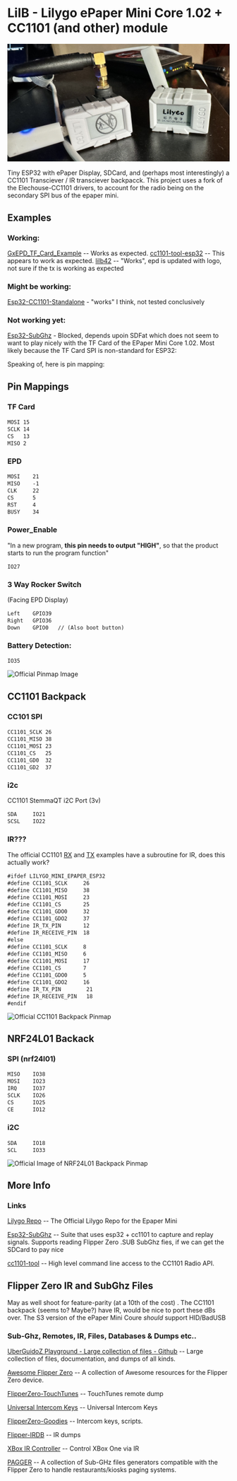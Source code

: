  # LilB - Lilygo ePaper Mini Core 1.02 + CC1101 (and other) module

![twin Bees](./docs/IMG_0131.jpg)

Tiny ESP32 with ePaper Display, SDCard, and (perhaps most interestingly) a CC1101 Transciever / IR transciever backpacck. This project 
uses a fork of the Elechouse-CC1101 drivers, to account for the radio being on the secondary SPI bus of the epaper mini.

## Examples

### Working:

[GxEPD_TF_Card_Example](./src/GxEPD_TF_Card_Example/) -- Works as expected.
[cc1101-tool-esp32](./src/cc1101-tool-esp32/)  -- This appears to work as expected. 
[lilb42](./src/lilb42/) -- "Works", epd is updated with logo, not sure if the tx is working as expected

### Might be working:

[Esp32-CC1101-Standalone](./src/Esp32-CC1101-Standalone/) - "works" I think, not tested conclusively

### Not working yet:

[Esp32-SubGhz](./src/Esp32-SubGhz/) - Blocked, depends upoin SDFat which does not seem to want to play nicely with the TF Card of the EPaper Mini Core 1.02. Most likely because the TF Card SPI is non-standard for ESP32:

Speaking of, here is pin mapping:

## Pin Mappings
### TF Card

```
MOSI 15
SCLK 14
CS   13
MISO 2
```

### EPD

```
MOSI	21
MISO	-1
CLK 	22
CS      5
RST 	4
BUSY	34
```

### Power_Enable

"In a new program, **this pin needs to output "HIGH"**, so that the product starts to run the program function"

```
IO27
```

### 3 Way Rocker Switch 

(Facing EPD Display)

```
Left	GPIO39
Right	GPIO36
Down	GPIO0   // (Also boot button)
```

### Battery Detection:

```
IO35
```

![Official Pinmap Image](https://www.lilygo.cc/cdn/shop/products/MINI1.02CORE.jpg)

## CC1101 Backpack

### CC101 SPI

```
CC1101_SCLK	26
CC1101_MISO	38
CC1101_MOSI	23
CC1101_CS 	25	
CC1101_GD0 	32
CC1101_GD2 	37
```

### i2c

CC1101 StemmaQT i2C Port (3v)

```
SDA 	IO21
SCSL 	IO22
```

### IR???

The official CC1101 [RX](https://github.com/Xinyuan-LilyGO/LilyGO-Mini-Epaper/blob/main/examples/Extension/CC1101_RX/CC1101_RX.ino) and [TX](https://github.com/Xinyuan-LilyGO/LilyGO-Mini-Epaper/blob/main/examples/Extension/CC1101_TX/CC1101_TX.ino) examples have a subroutine for IR, does this actually work?

```
#ifdef LILYGO_MINI_EPAPER_ESP32
#define CC1101_SCLK     26
#define CC1101_MISO     38
#define CC1101_MOSI     23
#define CC1101_CS       25
#define CC1101_GDO0     32
#define CC1101_GDO2     37
#define IR_TX_PIN       12
#define IR_RECEIVE_PIN  18
#else
#define CC1101_SCLK     8
#define CC1101_MISO     6
#define CC1101_MOSI     17
#define CC1101_CS       7
#define CC1101_GDO0     5
#define CC1101_GDO2     16
#define IR_TX_PIN        21
#define IR_RECEIVE_PIN   18
#endif
```


![Official CC1101 Backpack Pinmap](https://ae01.alicdn.com/kf/S6641485d4f53444e9c491b434508d01cm.jpg_640x640q90.jpg)

## NRF24L01 Backack

### SPI (nrf24l01)

```
MISO 	IO38
MOSI 	IO23
IRQ 	IO37
SCLK 	IO26
CS 		IO25
CE 		IO12
```

### i2C

```
SDA 	IO18
SCL 	IO33
```

![Official Image of NRF24L01 Backpack Pinmap](https://ae01.alicdn.com/kf/Sdfea02bfab7f414fb55f6797c0865b22Q.jpg_640x640q90.jpg)

## More Info

### Links

[Lilygo Repo](https://github.com/Xinyuan-LilyGO/LilyGO-Mini-Epaper) -- The Official Lilygo Repo for the Epaper Mini

[Esp32-SubGhz](https://github.com/simondankelmann/Esp32-SubGhz) -- Suite that uses esp32 + cc1101 to capture and replay signals. Supports reading Flipper Zero .SUB SubGhz fies, if we can get the SDCard to pay nice

[cc1101-tool](https://github.com/mcore1976/cc1101-tool) -- High level command line access to the CC1101 Radio API. 

## Flipper Zero IR and SubGhz Files
May as well shoot for feature-parity (at a 10th of the cost) . The CC1101 backpack (seems to? Maybe?) have IR, would be nice to port these dBs over. The S3 version of the ePaper Mini Coure *should* support HID/BadUSB 

### Sub-Ghz, Remotes, IR, Files, Databases & Dumps etc..

[UberGuidoZ Playground - Large collection of files - Github](https://github.com/UberGuidoZ/Flipper) -- Large collection of files, documentation, and dumps of all kinds.

[Awesome Flipper Zero](https://github.com/djsime1/awesome-flipperzero) -- A collection of Awesome resources for the Flipper Zero device.

[FlipperZero-TouchTunes](https://github.com/jimilinuxguy/flipperzero-touchtunes) -- TouchTunes remote dump

[Universal Intercom Keys](https://github.com/GlUTEN-BASH/Flipper-Starnew) -- Universal Intercom Keys

[FlipperZero-Goodies](https://github.com/wetox-team/flipperzero-goodies) -- Intercom keys, scripts.

[Flipper-IRDB](https://github.com/Lucaslhm/Flipper-IRDB) -- IR dumps

[XBox IR Controller](https://github.com/gebeto/flipper-xbox-controller) -- Control XBox One via IR

[PAGGER](https://meoker.github.io/pagger/) -- A collection of Sub-GHz files generators compatible with the Flipper Zero to handle restaurants/kiosks paging systems.
